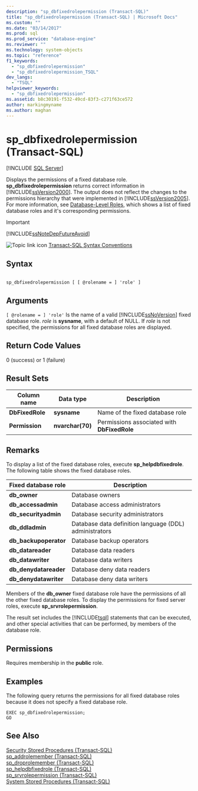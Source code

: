 ```yaml
---
description: "sp_dbfixedrolepermission (Transact-SQL)"
title: "sp_dbfixedrolepermission (Transact-SQL) | Microsoft Docs"
ms.custom: ""
ms.date: "03/14/2017"
ms.prod: sql
ms.prod_service: "database-engine"
ms.reviewer: ""
ms.technology: system-objects
ms.topic: "reference"
f1_keywords: 
  - "sp_dbfixedrolepermission"
  - "sp_dbfixedrolepermission_TSQL"
dev_langs: 
  - "TSQL"
helpviewer_keywords: 
  - "sp_dbfixedrolepermission"
ms.assetid: b8c30191-f532-49cd-83f3-c271f63ce572
author: markingmyname
ms.author: maghan
---
```

# sp_dbfixedrolepermission (Transact-SQL)
[!INCLUDE [SQL Server](../../includes/applies-to-version/sqlserver.md)]

  Displays the permissions of a fixed database role. **sp_dbfixedrolepermission** returns correct information in [!INCLUDE[ssVersion2000](../../includes/ssversion2000-md.md)]. The output does not reflect the changes to the permissions hierarchy that were implemented in [!INCLUDE[ssVersion2005](../../includes/ssversion2005-md.md)]. For more information, see [Database-Level Roles](../../relational-databases/security/authentication-access/database-level-roles.md#fixed-database-roles), which shows a list of fixed database roles and it's corresponding permissions.  
  
> [!IMPORTANT]  
>  [!INCLUDE[ssNoteDepFutureAvoid](../../includes/ssnotedepfutureavoid-md.md)]  
  
 ![Topic link icon](../../database-engine/configure-windows/media/topic-link.gif "Topic link icon") [Transact-SQL Syntax Conventions](../../t-sql/language-elements/transact-sql-syntax-conventions-transact-sql.md)  
  
## Syntax  
  
```  
  
sp_dbfixedrolepermission [ [ @rolename = ] 'role' ]  
```  
  
## Arguments  
`[ @rolename = ] 'role'`
 Is the name of a valid [!INCLUDE[ssNoVersion](../../includes/ssnoversion-md.md)] fixed database role. *role* is **sysname**, with a default of NULL. If *role* is not specified, the permissions for all fixed database roles are displayed.  
  
## Return Code Values  
 0 (success) or 1 (failure)  
  
## Result Sets  
  
|Column name|Data type|Description|  
|-----------------|---------------|-----------------|  
|**DbFixedRole**|**sysname**|Name of the fixed database role|  
|**Permission**|**nvarchar(70)**|Permissions associated with **DbFixedRole**|  
  
## Remarks  
 To display a list of the fixed database roles, execute **sp_helpdbfixedrole**. The following table shows the fixed database roles.  
  
|Fixed database role|Description|  
|-------------------------|-----------------|  
|**db_owner**|Database owners|  
|**db_accessadmin**|Database access administrators|  
|**db_securityadmin**|Database security administrators|  
|**db_ddladmin**|Database data definition language (DDL) administrators|  
|**db_backupoperator**|Database backup operators|  
|**db_datareader**|Database data readers|  
|**db_datawriter**|Database data writers|  
|**db_denydatareader**|Database deny data readers|  
|**db_denydatawriter**|Database deny data writers|  
  
 Members of the **db_owner** fixed database role have the permissions of all the other fixed database roles. To display the permissions for fixed server roles, execute **sp_srvrolepermission**.  
  
 The result set includes the [!INCLUDE[tsql](../../includes/tsql-md.md)] statements that can be executed, and other special activities that can be performed, by members of the database role.  
  
## Permissions  
 Requires membership in the **public** role.  
  
## Examples  
 The following query returns the permissions for all fixed database roles because it does not specify a fixed database role.  
  
```  
EXEC sp_dbfixedrolepermission;  
GO  
```  
  
## See Also  
 [Security Stored Procedures &#40;Transact-SQL&#41;](../../relational-databases/system-stored-procedures/security-stored-procedures-transact-sql.md)   
 [sp_addrolemember &#40;Transact-SQL&#41;](../../relational-databases/system-stored-procedures/sp-addrolemember-transact-sql.md)   
 [sp_droprolemember &#40;Transact-SQL&#41;](../../relational-databases/system-stored-procedures/sp-droprolemember-transact-sql.md)   
 [sp_helpdbfixedrole &#40;Transact-SQL&#41;](../../relational-databases/system-stored-procedures/sp-helpdbfixedrole-transact-sql.md)   
 [sp_srvrolepermission &#40;Transact-SQL&#41;](../../relational-databases/system-stored-procedures/sp-srvrolepermission-transact-sql.md)   
 [System Stored Procedures &#40;Transact-SQL&#41;](../../relational-databases/system-stored-procedures/system-stored-procedures-transact-sql.md)  
  
  
